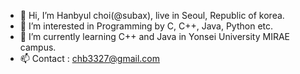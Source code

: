 - 👋 Hi, I’m Hanbyul choi(@subax), live in Seoul, Republic of korea.
- 👀 I’m interested in Programming by C, C++, Java, Python etc.
- 🌱 I’m currently learning C++ and Java in Yonsei University MIRAE campus.
- 📫 Contact : chb3327@gmail.com

<!---
Subax/Subax is a ✨ special ✨ repository because its `README.md` (this file) appears on your GitHub profile.
You can click the Preview link to take a look at your changes.
--->
